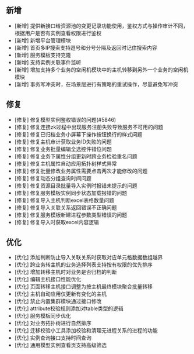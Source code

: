## 新增

-  [新增] 提供新接口给资源池的变更记录功能使用，鉴权方式与操作审计不同，根据用户是否有实例查看权限进行鉴权
-  [新增] 新增平台管理模块
-  [新增] 首页多IP搜索支持逗号和分号分隔及返回时记住搜索内容
-  [新增] 服务模板支持克隆
-  [新增] 支持实例关联事件监听
-  [新增] 增加支持多个业务的空闲机模块中的主机转移到另外一个业务的空闲机模块
-  [新增] 事务写冲突时，在场景层进行有策略的重试操作，尽量避免写冲突

## 修复

-  [修复] 修复模型实例鉴权错误的问题(#5846)
-  [修复] 修复连接zk过程中出现服务注册失败导致服务不可用的问题
-  [修复] 修复已归档业务小屏幕下操作按钮换行的样式问题
-  [修复] 修复主机审计获取业务ID失败的问题
-  [修复] 修复业务批量编辑全选控件错位问题
-  [修复] 修复业务下属性分组更新时跨业务检验重名问题
-  [修复] 修复主机属性自动应用拓扑树样式异常
-  [修复] 修复批量修改业务属性需要点击两次才能修改的问题
-  [修复] 修复动态分组查询时间问题
-  [修复] 修复资源目录批量导入实例时报错未提示的问题
-  [修复] 修复服务模板实例同步状态加载报错的问题
-  [修复] 修复导入主机判断excel表格数量问题
-  [修复] 修复导入关联关系返回错误不正确问题
-  [修复] 修复服务模板新建进程参数类型错误的问题
-  [修复] 修复导入时获取excel内容逻辑

## 优化

-  [优化] 添加判断防止导入关联关系时获取对应单元格数据数组越界
-  [优化] 跨业务转主机的业务选择列表支持按有权限的优先排序
-  [优化] 增加转移主机时对业务是否归档的判断
-  [优化] 编辑主机接口性能优化
-  [优化] 页面转移主机接口调整为按主机最终模块聚合批量转移
-  [优化] 主机自动应用仅更新有变化的主机
-  [优化] 禁止内置集群模块通过接口修改
-  [优化] attribute校验规则添加对table类型的逻辑
-  [优化] 服务模板同步优化
-  [优化] 对业务拓扑树进行自然排序
-  [优化] 迁移校验小工具添加校验和清理无进程关系的进程的功能
-  [优化] 实例查询接口支持时间查询
-  [优化] 通用模型实例查看页支持高级筛选